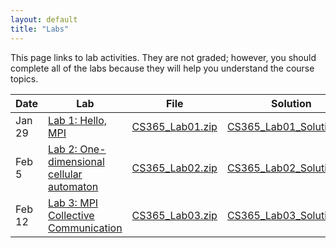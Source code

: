 ```yaml
---
layout: default
title: "Labs"
---
```


This page links to lab activities.  They are not graded; however, you should complete all of the labs because they will help you understand the course topics.

Date | Lab | File | Solution
---- | --- | ---- | --------
Jan 29 | [Lab 1: Hello, MPI](lab01.html) | [CS365\_Lab01.zip](CS365_Lab01.zip) | [CS365\_Lab01\_Solution.zip](CS365_Lab01_Solution.zip)
Feb 5 | [Lab 2: One-dimensional cellular automaton](lab02.html) | [CS365\_Lab02.zip](CS365_Lab02.zip) | [CS365\_Lab02\_Solution.zip](CS365_Lab02_Solution.zip)
Feb 12 | [Lab 3: MPI Collective Communication](lab03.html) | [CS365\_Lab03.zip](CS365_Lab03.zip) | [CS365\_Lab03\_Solution.zip](CS365_Lab03_Solution.zip)
